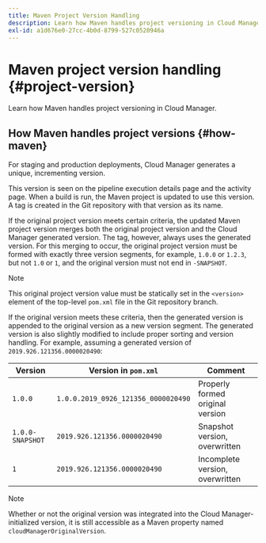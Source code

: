 ```yaml
---
title: Maven Project Version Handling
description: Learn how Maven handles project versioning in Cloud Manager.
exl-id: a1d676e0-27cc-4b0d-8799-527c0520946a
---
```


# Maven project version handling {#project-version}

Learn how Maven handles project versioning in Cloud Manager.

## How Maven handles project versions {#how-maven}

For staging and production deployments, Cloud Manager generates a unique, incrementing version. 

This version is seen on the pipeline execution details page and the activity page. When a build is run, the Maven project is updated to use this version. A tag is created in the Git repository with that version as its name. 

If the original project version meets certain criteria, the updated Maven project version merges both the original project version and the Cloud Manager generated version. The tag, however, always uses the generated version. For this merging to occur, the original project version must be formed with exactly three version segments, for example, `1.0.0` or `1.2.3`, but not `1.0` or `1`, and the original version must not end in `-SNAPSHOT`. 

>[!NOTE]
>
>This original project version value must be statically set in the `<version>` element of the top-level `pom.xml` file in the Git repository branch.

If the original version meets these criteria, then the generated version is appended to the original version as a new version segment. The generated version is also slightly modified to include proper sorting and version handling. For example, assuming a generated version of `2019.926.121356.0000020490`:

| Version | Version in `pom.xml` | Comment |
| --- | --- | --- |
| `1.0.0` |  `1.0.0.2019_0926_121356_0000020490` |  Properly formed original version |
| `1.0.0-SNAPSHOT` |  `2019.926.121356.0000020490`  |  Snapshot version, overwritten | 
| `1` |  `2019.926.121356.0000020490` |  Incomplete version, overwritten | 

>[!NOTE]
>
>Whether or not the original version was integrated into the Cloud Manager-initialized version, it is still accessible as a Maven property named `cloudManagerOriginalVersion`.
